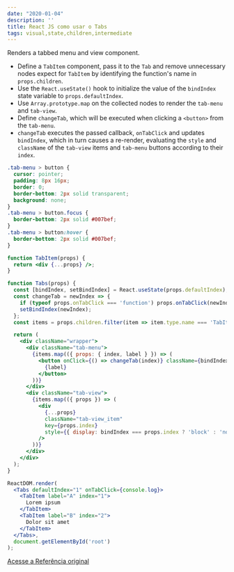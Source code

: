 ```yaml
---
date: "2020-01-04"
description: ''
title: React JS como usar o Tabs
tags: visual,state,children,intermediate
---
```


Renders a tabbed menu and view component.

- Define a `TabItem` component, pass it to the `Tab` and remove unnecessary nodes expect for `TabItem` by identifying the function's name in `props.children`.
- Use the `React.useState()` hook to initialize the value of the `bindIndex` state variable to `props.defaultIndex`.
- Use `Array.prototype.map` on the collected nodes to render the `tab-menu` and `tab-view`.
- Define `changeTab`, which will be executed when clicking a `<button>` from the `tab-menu`.
- `changeTab` executes the passed callback, `onTabClick` and updates `bindIndex`, which in turn causes a re-render, evaluating the `style` and `className` of the `tab-view` items and `tab-menu` buttons according to their `index`.

```css
.tab-menu > button {
  cursor: pointer;
  padding: 8px 16px;
  border: 0;
  border-bottom: 2px solid transparent;
  background: none;
}
.tab-menu > button.focus {
  border-bottom: 2px solid #007bef;
}
.tab-menu > button:hover {
  border-bottom: 2px solid #007bef;
}
```

```jsx
function TabItem(props) {
  return <div {...props} />;
}

function Tabs(props) {
  const [bindIndex, setBindIndex] = React.useState(props.defaultIndex);
  const changeTab = newIndex => {
    if (typeof props.onTabClick === 'function') props.onTabClick(newIndex);
    setBindIndex(newIndex);
  };
  const items = props.children.filter(item => item.type.name === 'TabItem');

  return (
    <div className="wrapper">
      <div className="tab-menu">
        {items.map(({ props: { index, label } }) => (
          <button onClick={() => changeTab(index)} className={bindIndex === index ? 'focus' : ''}>
            {label}
          </button>
        ))}
      </div>
      <div className="tab-view">
        {items.map(({ props }) => (
          <div
            {...props}
            className="tab-view_item"
            key={props.index}
            style={{ display: bindIndex === props.index ? 'block' : 'none' }}
          />
        ))}
      </div>
    </div>
  );
}
```

```jsx
ReactDOM.render(
  <Tabs defaultIndex="1" onTabClick={console.log}>
    <TabItem label="A" index="1">
      Lorem ipsum
    </TabItem>
    <TabItem label="B" index="2">
      Dolor sit amet
    </TabItem>
  </Tabs>,
  document.getElementById('root')
);
```
[Acesse a Referência original](http://github.com/30-seconds/)
